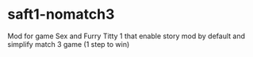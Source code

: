 # saft1-nomatch3
Mod for game Sex and Furry Titty 1 that enable story mod by default and simplify match 3 game (1 step to win)
